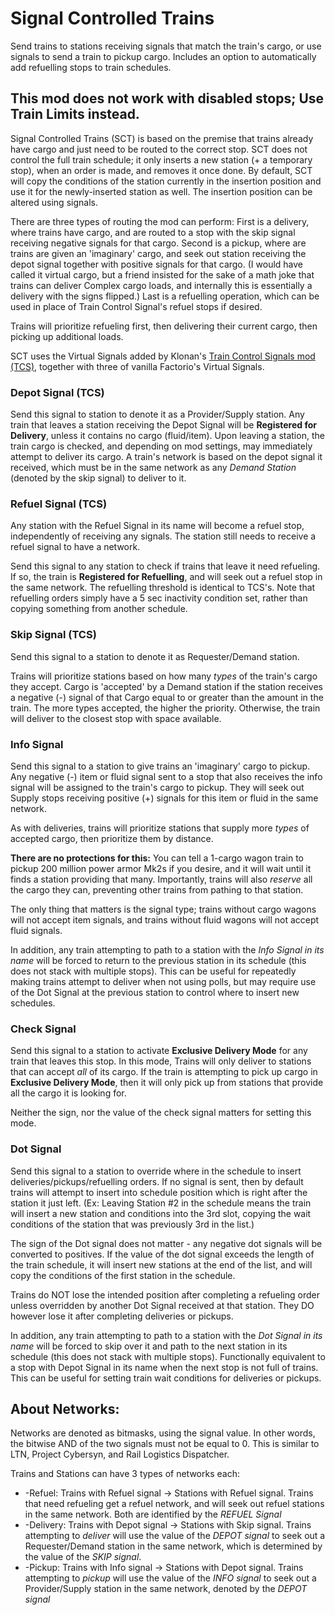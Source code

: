 # Signal Controlled Trains

Send trains to stations receiving signals that match the train's cargo, or use signals to send a train to pickup cargo. Includes an option to automatically add refuelling stops to train schedules.

## This mod does not work with disabled stops; Use Train Limits instead.

Signal Controlled Trains (SCT) is based on the premise that trains already have cargo and just need to be routed to the correct stop. SCT does not control the full train schedule; it only inserts a new station (+ a temporary stop), when an order is made, and removes it once done. By default, SCT will copy the conditions of the station currently in the insertion position and use it for the newly-inserted station as well. The insertion position can be altered using signals.
 
There are three types of routing the mod can perform: First is a delivery, where trains have cargo, and are routed to a stop with the skip signal receiving negative signals for that cargo. Second is a pickup, where are trains are given an 'imaginary' cargo, and seek out station receiving the depot signal together with positive signals for that cargo. (I would have called it virtual cargo, but a friend insisted for the sake of a math joke that trains can deliver Complex cargo loads, and internally this is essentially a delivery with the signs flipped.) Last is a refuelling operation, which can be used in place of Train Control Signal's refuel stops if desired. 

Trains will prioritize refueling first, then delivering their current cargo, then picking up additional loads.

SCT uses the Virtual Signals added by Klonan's [Train Control Signals mod (TCS)](https://mods.factorio.com/mod/Train_Control_Signals), together with three of vanilla Factorio's Virtual Signals.

### Depot Signal (TCS) 

Send this signal to station to denote it as a Provider/Supply station. Any train that leaves a station receiving the Depot Signal will be **Registered for Delivery**, unless it contains no cargo (fluid/item). Upon leaving a station, the train cargo is checked, and depending on mod settings, may immediately attempt to deliver its cargo. A train's network is based on the depot signal it received, which must be in the same network as any *Demand Station* (denoted by the skip signal) to deliver to it.

### Refuel Signal (TCS)

Any station with the Refuel Signal in its name will become a refuel stop, independently of receiving any signals. The station still needs to receive a refuel signal to have a network.

Send this signal to any station to check if trains that leave it need refueling. If so, the train is **Registered for Refuelling**, and will seek out a refuel stop in the same network. The refuelling threshold is identical to TCS's. Note that refuelling orders simply have a 5 sec inactivity condition set, rather than copying something from another schedule.

### Skip Signal (TCS)

Send this signal to a station to denote it as Requester/Demand station. 

Trains will prioritize stations based on how many *types* of the train's cargo they accept. Cargo is 'accepted' by a Demand station if the station receives a negative (-) signal of that Cargo equal to or greater than the amount in the train. The more types accepted, the higher the priority. Otherwise, the train will deliver to the closest stop with space available. 

### Info Signal

Send this signal to a station to give trains an 'imaginary' cargo to pickup. Any negative (-) item or fluid signal sent to a stop that also receives the info signal will be assigned to the train's cargo to pickup. They will seek out Supply stops receiving positive (+) signals for this item or fluid in the same network.

As with deliveries, trains will prioritize stations that supply more *types* of accepted cargo, then prioritize them by distance.

**There are no protections for this:**
You can tell a 1-cargo wagon train to pickup 200 million power armor Mk2s if you desire, and it will wait until it finds a station providing that many. Importantly, trains will also *reserve* all the cargo they can, preventing other trains from pathing to that station. 

The only thing that matters is the signal type; trains without cargo wagons will not accept item signals, and trains without fluid wagons will not accept fluid signals.


In addition, any train attempting to path to a station with the *Info Signal in its name* will be forced to return to the previous station in its schedule (this does not stack with multiple stops). This can be useful for repeatedly making trains attempt to deliver when not using polls, but may require use of the Dot Signal at the previous station to control where to insert new schedules.

### Check Signal

Send this signal to a station to activate **Exclusive Delivery Mode** for any train that leaves this stop. In this mode, Trains will only deliver to stations that can accept *all* of its cargo. If the train is attempting to pick up cargo in **Exclusive Delivery Mode**, then it will only pick up from stations that provide all the cargo it is looking for. 

Neither the sign, nor the value of the check signal matters for setting this mode.

### Dot Signal

Send this signal to a station to override where in the schedule to insert deliveries/pickups/refuelling orders. If no signal is sent, then by default trains will attempt to insert into schedule position which is right after the station it just left. (Ex: Leaving Station #2 in the schedule means the train will insert a new station and conditions into the 3rd slot, copying the wait conditions of the station that was previously 3rd in the list.) 

The sign of the Dot signal does not matter - any negative dot signals will be converted to positives. If the value of the dot signal exceeds the length of the train schedule, it will insert new stations at the end of the list, and will copy the conditions of the first station in the schedule.

Trains do NOT lose the intended position after completing a refueling order unless overridden by another Dot Signal received at that station. They DO however lose it after completing deliveries or pickups.

In addition, any train attempting to path to a station with the *Dot Signal in its name* will be forced to skip over it and path to the next station in its schedule (this does not stack with multiple stops). Functionally equivalent to a stop with Depot Signal in its name when the next stop is not full of trains. This can be useful for setting train wait conditions for deliveries or pickups.

## About Networks: 

Networks are denoted as bitmasks, using the signal value. In other words, the bitwise AND of the two signals must not be equal to 0. This is similar to LTN, Project Cybersyn, and Rail Logistics Dispatcher. 

Trains and Stations can have 3 types of networks each: 
+ -Refuel: Trains with Refuel signal -> Stations with Refuel signal. Trains that need refueling get a refuel network, and will seek out refuel stations in the same network. Both are identified by the *REFUEL Signal* 
+ -Delivery: Trains with Depot signal -> Stations with Skip signal. Trains attempting to *deliver* will use the value of the *DEPOT signal* to seek out a Requester/Demand station in the same network, which is determined by the value of the *SKIP signal*. 
+ -Pickup: Trains with Info signal -> Stations with Depot signal. Trains attempting to *pickup* will use the value of the *INFO signal* to seek out a Provider/Supply station in the same network, denoted by the *DEPOT signal* 